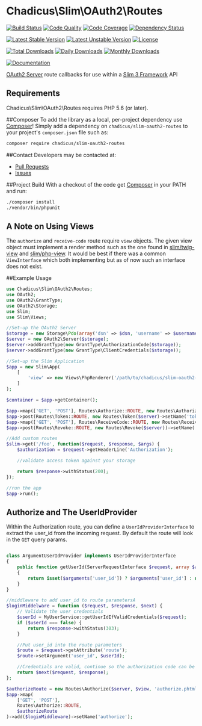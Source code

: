 # Chadicus\Slim\OAuth2\Routes

[![Build Status](https://travis-ci.org/chadicus/slim-oauth2-routes.svg?branch=master)](https://travis-ci.org/chadicus/slim-oauth2-routes)
[![Code Quality](https://scrutinizer-ci.com/g/chadicus/slim-oauth2-routes/badges/quality-score.png?b=master)](https://scrutinizer-ci.com/g/chadicus/slim-oauth2-routes/?branch=master)
[![Code Coverage](https://coveralls.io/repos/github/chadicus/slim-oauth2-routes/badge.svg?branch=master)](https://coveralls.io/github/chadicus/slim-oauth2-routes?branch=master)
[![Dependency Status](https://www.versioneye.com/user/projects/55b908ed653762001a00133c/badge.svg?style=flat)](https://www.versioneye.com/user/projects/55b908ed653762001a00133c)

[![Latest Stable Version](https://poser.pugx.org/chadicus/slim-oauth2-routes/v/stable)](https://packagist.org/packages/chadicus/slim-oauth2-routes)
[![Latest Unstable Version](https://poser.pugx.org/chadicus/slim-oauth2-routes/v/unstable)](https://packagist.org/packages/chadicus/slim-oauth2-routes)
[![License](https://poser.pugx.org/chadicus/slim-oauth2-routes/license)](https://packagist.org/packages/chadicus/slim-oauth2-routes)

[![Total Downloads](https://poser.pugx.org/chadicus/slim-oauth2-routes/downloads)](https://packagist.org/packages/chadicus/slim-oauth2-routes)
[![Daily Downloads](https://poser.pugx.org/chadicus/slim-oauth2-routes/d/daily)](https://packagist.org/packages/chadicus/slim-oauth2-routes)
[![Monthly Downloads](https://poser.pugx.org/chadicus/slim-oauth2-routes/d/monthly)](https://packagist.org/packages/chadicus/slim-oauth2-routes)

[![Documentation](https://img.shields.io/badge/reference-phpdoc-blue.svg?style=flat)](http://pholiophp.org/chadicus/slim-oauth2-routes)

[OAuth2 Server](http://bshaffer.github.io/oauth2-server-php-docs/) route callbacks for use within a [Slim 3 Framework](http://www.slimframework.com/) API

## Requirements

Chadicus\Slim\OAuth2\Routes requires PHP 5.6 (or later).

##Composer
To add the library as a local, per-project dependency use [Composer](http://getcomposer.org)! Simply add a dependency on
`chadicus/slim-oauth2-routes` to your project's `composer.json` file such as:

```sh
composer require chadicus/slim-oauth2-routes
```

##Contact
Developers may be contacted at:

 * [Pull Requests](https://github.com/chadicus/slim-oauth2-routes/pulls)
 * [Issues](https://github.com/chadicus/slim-oauth2-routes/issues)

##Project Build
With a checkout of the code get [Composer](http://getcomposer.org) in your PATH and run:

```sh
./composer install
./vendor/bin/phpunit
```

## A Note on Using Views
The `authorize` and `receive-code` route require `view` objects. The given view object must implement a render method such as the one found in [slim/twig-view](https://github.com/slimphp/Twig-View/blob/master/src/Twig.php#L103) and [slim/php-view](https://github.com/slimphp/PHP-View/blob/master/src/PhpRenderer.php#L64). It would be best if there was a common `ViewInterface` which both implementing but as of now such an interface does not exist.

##Example Usage
```php
use Chadicus\Slim\OAuth2\Routes;
use OAuth2;
use OAuth2\GrantType;
use OAuth2\Storage;
use Slim;
use Slim\Views;

//Set-up the OAuth2 Server
$storage = new Storage\Pdo(array('dsn' => $dsn, 'username' => $username, 'password' => $password));
$server = new OAuth2\Server($storage);
$server->addGrantType(new GrantType\AuthorizationCode($storage));
$server->addGrantType(new GrantType\ClientCredentials($storage));

//Set-up the Slim Application
$app = new Slim\App(
    [
        'view' => new Views\PhpRenderer('/path/to/chadicus/slim-oauth2-routes/templates'),
    ]
);

$container = $app->getContainer();

$app->map(['GET', 'POST'], Routes\Authorize::ROUTE, new Routes\Authorize($server, $container['view']))->setName('authorize');
$app->post(Routes\Token::ROUTE, new Routes\Token($server)->setName('token');
$app->map(['GET', 'POST'], Routes\ReceiveCode::ROUTE, new Routes\ReceiveCode($server, $container['view']))->setName('receive-code');
$app->post(Routes\Revoke::ROUTE, new Routes\Revoke($server))->setName('revoke');

//Add custom routes
$slim->get('/foo', function($request, $response, $args) {
    $authorization = $request->getHeaderLine('Authorization');

    //validate access token against your storage

    return $response->withStatus(200);
});

//run the app
$app->run();
```
## Authorize and The UserIdProvider
Within the Authorization route, you can define a  `UserIdProviderInterface` to extract the user_id from the incoming request. By default the
route will look in the `GET` query params.

```php

class ArgumentUserIdProvider implements UserIdProviderInterface
{
	public function getUserId(ServerRequestInterface $request, array $arguments)
	{
		return isset($arguments['user_id']) ? $arguments['user_id'] : null;
	}
}

//middleware to add user_id to route parametersA
$loginMiddelware = function ($request, $response, $next) {
	// Validate the user credentials
	$userId = MyUserService::getUserIdIfValidCredentials($request);
	if ($userId === false) {
		return $response->withStatus(303);
	}

	//Put user_id into the route parameters
	$route = $request->getAttribute('route');
	$route->setArgument('user_id', $userId);

	//Credentials are valid, continue so the authorization code can be sent to the clients callback_uri
	return $next($request, $response);
};

$authorizeRoute = new Routes\Authorize($server, $view, 'authorize.phtml', new ArgumentUserIdProvider());
$app->map(
	['GET', 'POST'],
	Routes\Authorize::ROUTE,
	$authorizeRoute
)->add($loginMiddleware)->setName('authorize');
```
